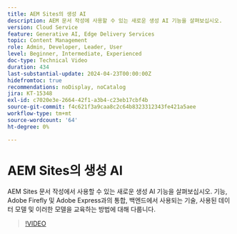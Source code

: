 ```yaml
---
title: AEM Sites의 생성 AI
description: AEM 문서 작성에 사용할 수 있는 새로운 생성 AI 기능을 살펴보십시오.
version: Cloud Service
feature: Generative AI, Edge Delivery Services
topic: Content Management
role: Admin, Developer, Leader, User
level: Beginner, Intermediate, Experienced
doc-type: Technical Video
duration: 434
last-substantial-update: 2024-04-23T00:00:00Z
hidefromtoc: true
recommendations: noDisplay, noCatalog
jira: KT-15348
exl-id: c7020e3e-2664-42f1-a3b4-c23eb17cbf4b
source-git-commit: f4c621f3a9caa8c2c64b8323312343fe421a5aee
workflow-type: tm+mt
source-wordcount: '64'
ht-degree: 0%

---
```


# AEM Sites의 생성 AI

AEM Sites 문서 작성에서 사용할 수 있는 새로운 생성 AI 기능을 살펴보십시오. 기능, Adobe Firefly 및 Adobe Express과의 통합, 백엔드에서 사용되는 기술, 사용된 데이터 모델 및 이러한 모델을 교육하는 방법에 대해 다룹니다.

>[!VIDEO](https://video.tv.adobe.com/v/3428436/?learn=on)
